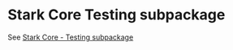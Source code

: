 # Stark Core Testing subpackage

See [Stark Core - Testing subpackage](../../../docs/stark-core/TESTING_SUBPACKAGE.md)

